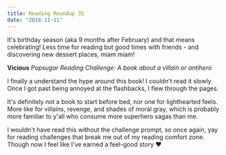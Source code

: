 ```yaml
---
title: Reading Roundup 35
date: "2018-11-11"
---
```


It's birthday season (aka 9 months after February) and that means celebrating! Less time for reading but good times with friends - and discovering new dessert places, miam miam!

**Vicious**
_Popsugar Reading Challenge: A book about a villain or antihero_

I finally a understand the hype around this book! I couldn't read it slowly. Once I got past being annoyed at the flashbacks, I flew through the pages.

It's definitely not a book to start before bed, nor one for lighthearted feels. More like for villains, revenge, and shades of moral gray, which is probably more familiar to y'all who consume more superhero sagas than me.

I wouldn't have read this without the challenge prompt, so once again, yay for reading challenges that break me out of my reading comfort zone. Though now I feel like I've earned a feel-good story ♥️
